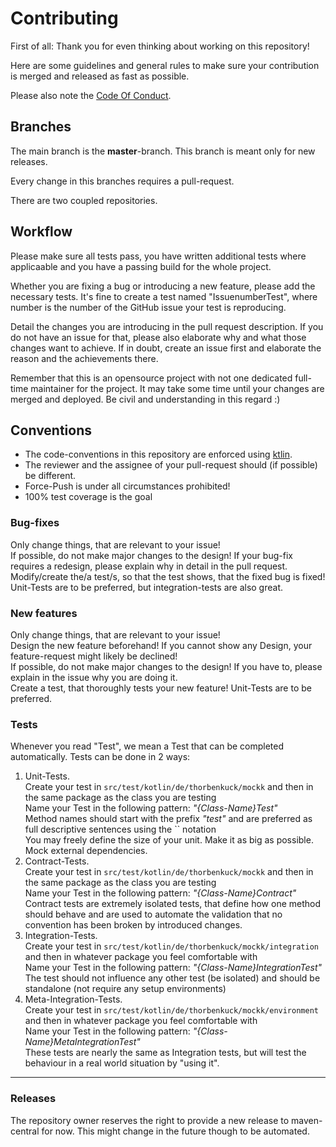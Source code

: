 # Contributing

First of all: Thank you for even thinking about working on this repository!

Here are some guidelines and general rules to make sure your contribution is merged and released as fast as possible.

Please also note the [Code Of Conduct](CODE_OF_CONDUCT.md).

## Branches

The main branch is the __master__-branch. This branch is meant only for new releases.

Every change in this branches requires a pull-request.

There are two coupled repositories.

## Workflow

Please make sure all tests pass, you have written additional tests where applicaable and you have a passing build for the whole project.

Whether you are fixing a bug or introducing a new feature, please add the necessary tests. It's fine to create a test named "IssuenumberTest", where number is the number of the GitHub issue your test is reproducing.

Detail the changes you are introducing in the pull request description. If you do not have an issue for that, please also elaborate why and what those changes want to achieve. If in doubt, create an issue first and elaborate the reason and the achievements there.

Remember that this is an opensource project with not one dedicated full-time maintainer for the project. It may take some time until your changes are merged and deployed. Be civil and understanding in this regard :)

## Conventions

 * The code-conventions in this repository are enforced using [ktlin](https://github.com/pinterest/ktlint).
 * The reviewer and the assignee of your pull-request should (if possible) be different.
 * Force-Push is under all circumstances prohibited!
 * 100% test coverage is the goal
 
### Bug-fixes

Only change things, that are relevant to your issue!  
If possible, do not make major changes to the design! If your bug-fix requires a redesign, please explain why in detail in the pull request.  
Modify/create the/a test/s, so that the test shows, that the fixed bug is fixed! Unit-Tests are to be preferred, but integration-tests are also great.

### New features

Only change things, that are relevant to your issue!  
Design the new feature beforehand! If you cannot show any Design, your feature-request might likely be declined!  
If possible, do not make major changes to the design! If you have to, please explain in the issue why you are doing it.  
Create a test, that thoroughly tests your new feature! Unit-Tests are to be preferred.

### Tests

Whenever you read "Test", we mean a Test that can be completed automatically. Tests can be done in 2 ways:

1) Unit-Tests.  
   Create your test in <code>src/test/kotlin/de/thorbenkuck/mockk</code> and then in the same package as the class you are testing  
   Name your Test in the following pattern: _"{Class-Name}Test"_  
   Method names should start with the prefix _"test"_ and are preferred as full descriptive sentences using the `` notation   
   You may freely define the size of your unit. Make it as big as possible.  
   Mock external dependencies.
2) Contract-Tests.  
   Create your test in <code>src/test/kotlin/de/thorbenkuck/mockk</code> and then in the same package as the class you are testing  
   Name your Test in the following pattern: _"{Class-Name}Contract"_  
   Contract tests are extremely isolated tests, that define how one method should behave and are used to automate the validation that no convention has been broken by introduced changes.
3) Integration-Tests.  
   Create your test in <code>src/test/kotlin/de/thorbenkuck/mockk/integration</code> and then in whatever package you feel comfortable with  
   Name your Test in the following pattern: _"{Class-Name}IntegrationTest"_  
   The test should not influence any other test (be isolated) and should be standalone (not require any setup environments)
4) Meta-Integration-Tests.    
   Create your test in <code>src/test/kotlin/de/thorbenkuck/mockk/environment</code> and then in whatever package you feel comfortable with  
   Name your Test in the following pattern: _"{Class-Name}MetaIntegrationTest"_  
   These tests are nearly the same as Integration tests, but will test the behaviour in a real world situation by "using it".
---

### Releases

The repository owner reserves the right to provide a new release to maven-central for now. This might change in the future though to be automated.